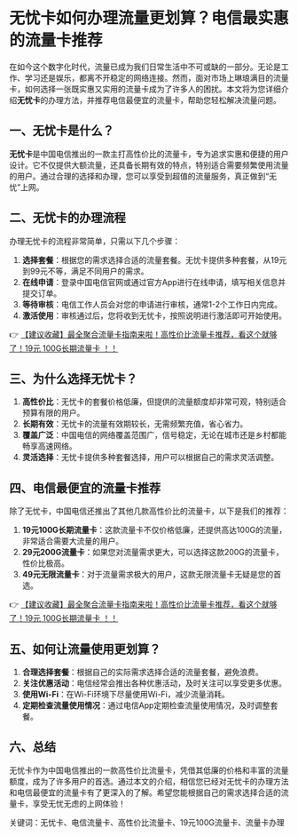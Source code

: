 # 无忧卡如何办理流量更划算？电信最实惠的流量卡推荐

在如今这个数字化时代，流量已成为我们日常生活中不可或缺的一部分。无论是工作、学习还是娱乐，都离不开稳定的网络连接。然而，面对市场上琳琅满目的流量卡，如何选择一张既实惠又实用的流量卡成为了许多人的困扰。本文将为您详细介绍**无忧卡**的办理方法，并推荐电信最便宜的流量卡，帮助您轻松解决流量问题。

## 一、无忧卡是什么？

**无忧卡**是中国电信推出的一款主打高性价比的流量卡，专为追求实惠和便捷的用户设计。它不仅提供大额流量，还具备长期有效的特点，特别适合需要频繁使用流量的用户。通过合理的选择和办理，您可以享受到超值的流量服务，真正做到“无忧”上网。

## 二、无忧卡的办理流程

办理无忧卡的流程非常简单，只需以下几个步骤：

1. **选择套餐**：根据您的需求选择合适的流量套餐。无忧卡提供多种套餐，从19元到99元不等，满足不同用户的需求。
2. **在线申请**：登录中国电信官网或通过官方App进行在线申请，填写相关信息并提交订单。
3. **等待审核**：电信工作人员会对您的申请进行审核，通常1-2个工作日内完成。
4. **激活使用**：审核通过后，您将收到无忧卡，按照说明进行激活即可开始使用。

👉 [【建议收藏】最全聚合流量卡指南来啦！高性价比流量卡推荐，看这个就够了！19元 100G长期流量卡 ！！](https://bit.ly/Liuliangka)

## 三、为什么选择无忧卡？

1. **高性价比**：无忧卡的套餐价格低廉，但提供的流量额度却非常可观，特别适合预算有限的用户。
2. **长期有效**：无忧卡的流量有效期较长，无需频繁充值，省心省力。
3. **覆盖广泛**：中国电信的网络覆盖范围广，信号稳定，无论在城市还是乡村都能畅享高速网络。
4. **灵活选择**：无忧卡提供多种套餐选择，用户可以根据自己的需求灵活调整。

## 四、电信最便宜的流量卡推荐

除了无忧卡，中国电信还推出了其他几款高性价比的流量卡，以下是我们的推荐：

1. **19元100G长期流量卡**：这款流量卡不仅价格低廉，还提供高达100G的流量，非常适合需要大流量的用户。
2. **29元200G流量卡**：如果您对流量需求更大，可以选择这款200G的流量卡，性价比极高。
3. **49元无限流量卡**：对于流量需求极大的用户，这款无限流量卡无疑是您的首选。

👉 [【建议收藏】最全聚合流量卡指南来啦！高性价比流量卡推荐，看这个就够了！19元 100G长期流量卡 ！！](https://bit.ly/Liuliangka)

## 五、如何让流量使用更划算？

1. **合理选择套餐**：根据自己的实际需求选择合适的流量套餐，避免浪费。
2. **关注优惠活动**：电信经常会推出各种优惠活动，及时关注可以享受更多优惠。
3. **使用Wi-Fi**：在Wi-Fi环境下尽量使用Wi-Fi，减少流量消耗。
4. **定期检查流量使用情况**：通过电信App定期检查流量使用情况，及时调整套餐。

## 六、总结

无忧卡作为中国电信推出的一款高性价比流量卡，凭借其低廉的价格和丰富的流量额度，成为了许多用户的首选。通过本文的介绍，相信您已经对无忧卡的办理方法和电信最便宜的流量卡有了更深入的了解。希望您能根据自己的需求选择合适的流量卡，享受无忧无虑的上网体验！

关键词：无忧卡、电信流量卡、高性价比流量卡、19元100G流量卡、流量卡办理
